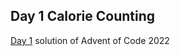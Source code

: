 ## Day 1 Calorie Counting
[Day 1](https://adventofcode.com/2022/day/1) solution of Advent of Code 2022